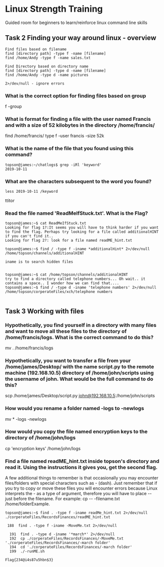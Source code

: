# Linux Strength Training
Guided room for beginners to learn/reinforce linux command line skills

## Task 2  Finding your way around linux - overview

```
Find files based on filename
find [directory path] -type f -name [filename]
find /home/Andy -type f -name sales.txt

Find Directory based on directory name
find [directory path] -type d -name [filename]	
find /home/Andy -type d -name pictures

2>/dev/null - ignore errors
```



### What is the correct option for finding files based on group
f -group

### What is format for finding a file with the user named Francis and with a size of 52 kilobytes in the directory /home/francis/
find /home/francis/ type f -user francis -size 52k

### What is the name of the file that you found using this command?

```
topson@james:~/chatlogs$ grep -iRl 'keyword'
2019-10-11
```

### What are the characters subsequent to the word you found?

```
less 2019-10-11 /keyword
```
ttitor

### Read the file named 'ReadMeIfStuck.txt'. What is the Flag?

```
topson@james:~$ cat ReadMeIfStuck.txt
Looking for flag 1?:It seems you will have to think harder if you want to find the flag. Perhaps try looking for a file called additionalHINT if you can't find it..
Looking for flag 2?: look for a file named readME_hint.txt

topson@james:~$ find / -type f -iname *additionalHint* 2>/dev/null
/home/topson/channels/additionalHINT

iname is to search hidden files


topson@james:~$ cat /home/topson/channels/additionalHINT
try to find a directory called telephone numbers... Oh wait.. it  contains a space.. I wonder how we can find that....
topson@james:~$ find / -type d -iname 'telephone numbers' 2>/dev/null
/home/topson/corperateFiles/xch/telephone numbers


```

## Task 3 Working with files

### Hypothetically, you find yourself in a directory with many files and want to move all these files to the directory of /home/francis/logs. What is the correct command to do this?
mv . /home/francis/logs

### Hypothetically, you want to transfer a file from your /home/james/Desktop/ with the name script.py to the remote machine (192.168.10.5) directory of /home/john/scripts using the username of john. What would be the full command to do this?
scp /home/james/Desktop/script.py john@192.168.10.5:/home/john/scripts

### How would you rename a folder named -logs to -newlogs
mv * -logs -newlogs

### How would you copy the file named encryption keys to the directory of /home/john/logs
cp 'encryption keys' /home/john/logs

### Find a file named readME_hint.txt inside topson's directory and read it. Using the instructions it gives you, get the second flag.

A few additional things to remember is that occasionally you may encounter files/folders with special characters such as - (dash). Just remember that if you try to copy or move these files you will encounter errors because Linux interprets the - as a type of argument, therefore you will have to place -- just before the filename. For example: cp -- -filename.txt /home/folderExample.

```
topson@james:~$ find . -type f -iname readMe_hint.txt 2>/dev/null
./corperateFiles/RecordsFinances/readME_hint.txt

 188  find . -type f -iname -MoveMe.txt 2>/dev/null

  191  find . -type d -iname '*march*' 2>/dev/null
  192  cp ./corperateFiles/RecordsFinances/-MoveMe.txt './corperateFiles/RecordsFinances/-march folder'
  194  cd './corperateFiles/RecordsFinances/-march folder'
  199  ./-runME.sh

Flag{234@i4s87u5hbn$3}
```
